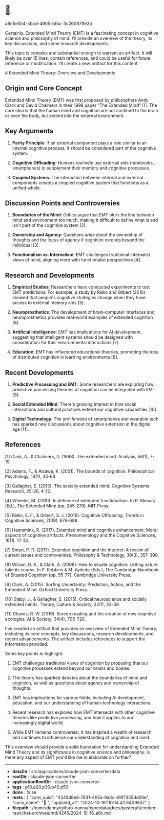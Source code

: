 # [💬 ](https://claude.ai/chat/4245d8e8-7831-495a-9a4c-69f7355dd28e)

a8c5e504-cbcd-4905-bfbc-3c26067ffe2b

 Certainly. Extended Mind Theory (EMT) is a fascinating concept in cognitive science and philosophy of mind. I'll provide an overview of the theory, its key discussions, and some research developments.

<antThinking>This topic is complex and substantial enough to warrant an artifact. It will likely be over 15 lines, contain references, and could be useful for future reference or modification. I'll create a new artifact for this content.</antThinking>

<antArtifact identifier="extended-mind-theory" type="text/markdown" title="Extended Mind Theory: Overview and Developments">
# Extended Mind Theory: Overview and Developments

## Origin and Core Concept

Extended Mind Theory (EMT) was first proposed by philosophers Andy Clark and David Chalmers in their 1998 paper "The Extended Mind" [1]. The core idea is that the human mind and cognition are not confined to the brain or even the body, but extend into the external environment.

## Key Arguments

1. **Parity Principle**: If an external component plays a role similar to an internal cognitive process, it should be considered part of the cognitive system.

2. **Cognitive Offloading**: Humans routinely use external aids (notebooks, smartphones) to supplement their memory and cognitive processes.

3. **Coupled Systems**: The interaction between internal and external components creates a coupled cognitive system that functions as a unified whole.

## Discussion Points and Controversies

1. **Boundaries of the Mind**: Critics argue that EMT blurs the line between mind and environment too much, making it difficult to define what is and isn't part of the cognitive system [2].

2. **Ownership and Agency**: Questions arise about the ownership of thoughts and the locus of agency if cognition extends beyond the individual [3].

3. **Functionalism vs. Internalism**: EMT challenges traditional internalist views of mind, aligning more with functionalist perspectives [4].

## Research and Developments

1. **Empirical Studies**: Researchers have conducted experiments to test EMT predictions. For example, a study by Risko and Gilbert (2016) showed that people's cognitive strategies change when they have access to external memory aids [5].

2. **Neuroprosthetics**: The development of brain-computer interfaces and neuroprosthetics provides real-world examples of extended cognition [6].

3. **Artificial Intelligence**: EMT has implications for AI development, suggesting that intelligent systems should be designed with consideration for their environmental interactions [7].

4. **Education**: EMT has influenced educational theories, promoting the idea of distributed cognition in learning environments [8].

## Recent Developments

1. **Predictive Processing and EMT**: Some researchers are exploring how predictive processing theories of cognition can be integrated with EMT [9].

2. **Social Extended Mind**: There's growing interest in how social interactions and cultural practices extend our cognitive capabilities [10].

3. **Digital Technology**: The proliferation of smartphones and wearable tech has sparked new discussions about cognitive extension in the digital age [11].

## References

[1] Clark, A., & Chalmers, D. (1998). The extended mind. Analysis, 58(1), 7-19.

[2] Adams, F., & Aizawa, K. (2001). The bounds of cognition. Philosophical Psychology, 14(1), 43-64.

[3] Gallagher, S. (2013). The socially extended mind. Cognitive Systems Research, 25-26, 4-12.

[4] Wheeler, M. (2010). In defense of extended functionalism. In R. Menary (Ed.), The Extended Mind (pp. 245-270). MIT Press.

[5] Risko, E. F., & Gilbert, S. J. (2016). Cognitive Offloading. Trends in Cognitive Sciences, 20(9), 676-688.

[6] Heersmink, R. (2017). Extended mind and cognitive enhancement: Moral aspects of cognitive artifacts. Phenomenology and the Cognitive Sciences, 16(1), 17-32.

[7] Smart, P. R. (2017). Extended cognition and the internet: A review of current issues and controversies. Philosophy & Technology, 30(3), 357-390.

[8] Wilson, R. A., & Clark, A. (2009). How to situate cognition: Letting nature take its course. In P. Robbins & M. Aydede (Eds.), The Cambridge Handbook of Situated Cognition (pp. 55-77). Cambridge University Press.

[9] Clark, A. (2015). Surfing Uncertainty: Prediction, Action, and the Embodied Mind. Oxford University Press.

[10] Slaby, J., & Gallagher, S. (2015). Critical neuroscience and socially extended minds. Theory, Culture & Society, 32(1), 33-59.

[11] Clowes, R. W. (2019). Screen reading and the creation of new cognitive ecologies. AI & Society, 34(4), 705-720.
</antArtifact>

I've created an artifact that provides an overview of Extended Mind Theory, including its core concepts, key discussions, research developments, and recent advancements. The artifact includes references to support the information provided.

Some key points to highlight:

1. EMT challenges traditional views of cognition by proposing that our cognitive processes extend beyond our brains and bodies.

2. The theory has sparked debates about the boundaries of mind and cognition, as well as questions about agency and ownership of thoughts.

3. EMT has implications for various fields, including AI development, education, and our understanding of human-technology interactions.

4. Recent research has explored how EMT intersects with other cognitive theories like predictive processing, and how it applies to our increasingly digital world.

5. While EMT remains controversial, it has inspired a wealth of research and continues to influence our understanding of cognition and mind.

This overview should provide a solid foundation for understanding Extended Mind Theory and its significance in cognitive science and philosophy. Is there any aspect of EMT you'd like me to elaborate on further?

---

* **dataDir** : src/applications/claude-json-converter/data
* **rootDir** : claude-json-converter
* **applicationRootDir** : claude-json-converter
* **tags** : p10.p20.p30.p40.p50
* **done** : false
* **meta** : {
  "conv_uuid": "4245d8e8-7831-495a-9a4c-69f7355dd28e",
  "conv_name": "💬 ",
  "updated_at": "2024-10-16T10:14:42.640993Z"
}
* **filepath** : /home/danny/github-danny/hyperdata/docs/postcraft/content-raw/chat-archives/md/4245/2024-10-16_a8c.md